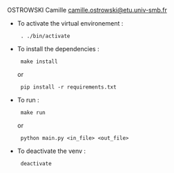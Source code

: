 OSTROWSKI Camille
camille.ostrowski@etu.univ-smb.fr


*  To activate the virtual environement :

        . ./bin/activate

*  To install the dependencies :

        make install

    or

        pip install -r requirements.txt

*  To run :

        make run

    or 

        python main.py <in_file> <out_file>

*  To deactivate the venv :

        deactivate